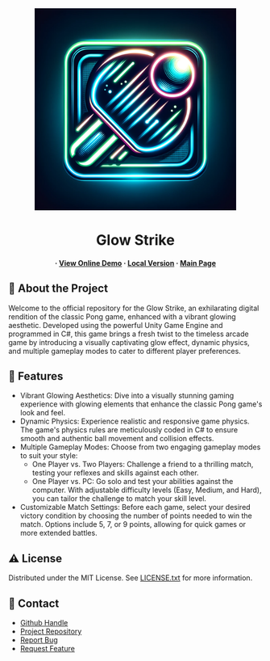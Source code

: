 <div align='center'>

<img src=https://github.com/nishantjoshi-007/GlowStrike/blob/main/logo.png alt="logo" width=400 height=400 />

<h1>Glow Strike</h1>
<h4> 
  <span> · </span> <a href=https://nishantjoshi-007.github.io/GlowStrike/>View Online Demo</a> 
  <span> · </span> <a href=https://github.com/nishantjoshi-007/GlowStrike/tree/local_deployment>Local Version</a>
  <span> · </span> <a href=https://github.com/nishantjoshi-007/GlowStrike>Main Page</a>
</h4>

</div>

## :star2: About the Project
<p>Welcome to the official repository for the Glow Strike, an exhilarating digital rendition of the classic Pong game, enhanced with a vibrant glowing aesthetic. Developed using the powerful Unity Game Engine and programmed in C#, this game brings a fresh twist to the timeless arcade game by introducing a visually captivating glow effect, dynamic physics, and multiple gameplay modes to cater to different player preferences.</p>

## :dart: Features
- Vibrant Glowing Aesthetics: Dive into a visually stunning gaming experience with glowing elements that enhance the classic Pong game's look and feel.
- Dynamic Physics: Experience realistic and responsive game physics. The game's physics rules are meticulously coded in C# to ensure smooth and authentic ball movement and collision effects.
- Multiple Gameplay Modes: Choose from two engaging gameplay modes to suit your style:
  - One Player vs. Two Players: Challenge a friend to a thrilling match, testing your reflexes and skills against each other.
  - One Player vs. PC: Go solo and test your abilities against the computer. With adjustable difficulty levels (Easy, Medium, and Hard), you can tailor the challenge to match your skill level.
- Customizable Match Settings: Before each game, select your desired victory condition by choosing the number of points needed to win the match. Options include 5, 7, or 9 points, allowing for quick games or more extended battles.

## :warning: License
Distributed under the MIT License. See <a href=https://github.com/nishantjoshi-007/GlowStrike/blob/main/LICENSE>LICENSE.txt</a> for more information.

## :handshake: Contact
- <a href=https://github.com/nishantjoshi-007>Github Handle</a>
- <a href=https://github.com/nishantjoshi-007/GlowStrike.git>Project Repository</a>
- <a href="https://github.com/nishantjoshi-007/GlowStrike/issues"> Report Bug </a>
- <a href="https://github.com/nishantjoshi-007/GlowStrike/issues"> Request Feature </a> 
